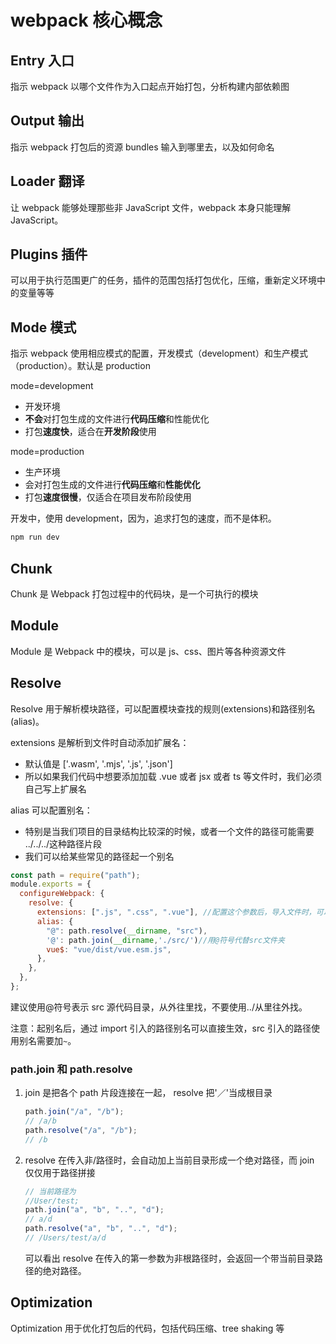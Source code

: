 # webpack 核心概念

## Entry 入口

指示 webpack 以哪个文件作为入口起点开始打包，分析构建内部依赖图

## Output 输出

指示 webpack 打包后的资源 bundles 输入到哪里去，以及如何命名

## Loader 翻译

让 webpack 能够处理那些非 JavaScript 文件，webpack 本身只能理解 JavaScript。

## Plugins 插件

可以用于执行范围更广的任务，插件的范围包括打包优化，压缩，重新定义环境中的变量等等

## Mode 模式

指示 webpack 使用相应模式的配置，开发模式（development）和生产模式（production）。默认是 production

mode=development

- 开发环境
- **不会**对打包生成的文件进行**代码压缩**和性能优化
- 打包**速度快**，适合在**开发阶段**使用

mode=production

- 生产环境
- 会对打包生成的文件进行**代码压缩**和**性能优化**
- 打包**速度很慢**，仅适合在项目发布阶段使用

开发中，使用 development，因为，追求打包的速度，而不是体积。

```bash
npm run dev
```

## Chunk

Chunk 是 Webpack 打包过程中的代码块，是一个可执行的模块

## Module

Module 是 Webpack 中的模块，可以是 js、css、图片等各种资源文件

## Resolve

Resolve 用于解析模块路径，可以配置模块查找的规则(extensions)和路径别名(alias)。

extensions 是解析到文件时自动添加扩展名：

- 默认值是 ['.wasm', '.mjs', '.js', '.json']
- 所以如果我们代码中想要添加加载 .vue 或者 jsx 或者 ts 等文件时，我们必须自己写上扩展名

alias 可以配置别名：

- 特别是当我们项目的目录结构比较深的时候，或者一个文件的路径可能需要 ../../../这种路径片段
- 我们可以给某些常见的路径起一个别名

```js
const path = require("path");
module.exports = {
  configureWebpack: {
    resolve: {
      extensions: [".js", ".css", ".vue"], //配置这个参数后，导入文件时，可以省略后缀
      alias: {
        "@": path.resolve(__dirname, "src"),
        '@': path.join(__dirname,'./src/')//用@符号代替src文件夹
        vue$: "vue/dist/vue.esm.js",
      },
    },
  },
};
```

建议使用@符号表示 src 源代码目录，从外往里找，不要使用../从里往外找。

注意：起别名后，通过 import 引入的路径别名可以直接生效，src 引入的路径使用别名需要加`~`。

### path.join 和 path.resolve

1. join 是把各个 path 片段连接在一起， resolve 把'／'当成根目录

   ```js
   path.join("/a", "/b");
   // /a/b
   path.resolve("/a", "/b");
   // /b
   ```

2. resolve 在传入非/路径时，会自动加上当前目录形成一个绝对路径，而 join 仅仅用于路径拼接

   ```js
   // 当前路径为
   //User/test;
   path.join("a", "b", "..", "d");
   // a/d
   path.resolve("a", "b", "..", "d");
   // /Users/test/a/d
   ```

   可以看出 resolve 在传入的第一参数为非根路径时，会返回一个带当前目录路径的绝对路径。

## Optimization

Optimization 用于优化打包后的代码，包括代码压缩、tree shaking 等
